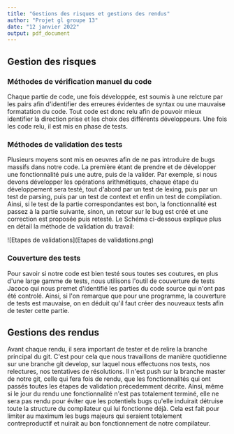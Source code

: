 ```yaml
---
title: "Gestions des risques et gestions des rendus"
author: "Projet gl groupe 13"
date: "12 janvier 2022"
output: pdf_document
---
```


## Gestion des risques

### Méthodes de vérification manuel du code

Chaque partie de code, une fois développée, est soumis à une relcture par les pairs afin d'identifier des erreures évidentes de syntax
ou une mauvaise formatation du code. Tout code est donc relu afin de pouvoir mieux identifier la direction prise et les choix des différents développeurs. Une fois les code relu, il est mis en phase de tests.

### Méthodes de validation des tests

Plusieurs moyens sont mis en oeuvres afin de ne pas introduire de bugs massifs dans notre code. La première étant de prendre et de développer une fonctionnalité puis une autre, puis de la valider. Par exemple, si nous devons développer les opérations arithmétiques,
chaque étape du développement sera testé, tout d'abord par un test de lexing, puis par un test de parsing, puis par un test de context et 
enfin un test de compilation. Ainsi, si le test de la partie correspondantes est bon, la fonctionnalité est passez à la partie suivante,
sinon, un retour sur le bug est créé et une correction est proposée puis retesté. Le Schéma ci-dessous explique plus en détail la méthode de validation du travail:

![Etapes de validations](Etapes de validations.png)


### Couverture des tests

Pour savoir si notre code est bien testé sous toutes ses coutures, en plus d'une large gamme de tests, nous utilisons l'outil de couverture de tests Jacoco qui nous premet d'identifié les parties du code source qui n'ont pas été controlé. Ainsi, si l'on remarque que pour une programme, la couverture de tests est mauvaise, on en déduit qu'il faut créer des nouveaux tests afin de tester cette partie.

## Gestions des rendus

Avant chaque rendu, il sera important de tester et de relire la branche principal du git. C'est pour cela que nous travaillons de manière
quotidienne sur une branche git develop, sur laquel nous effectuons nos tests, nos relectures, nos tentatives de résolutions. Il n'est
push sur la branche master de notre git, celle qui fera fois de rendu, que les fonctionnalités qui ont passés toutes les étapes de
validation précedemment décrite. Ainsi, même si le jour du rendu une fonctionnalité n'est pas totalement terminé, elle ne sera pas rendu
pour éviter que les potentiels bugs qu'elle induirait détruise toute la structure du compilateur qui lui fonctionne déjà. Cela est fait
pour limiter au maximum les bugs majeurs qui seraient totalement contreproductif et nuirait au bon fonctionnement de notre compilateur.